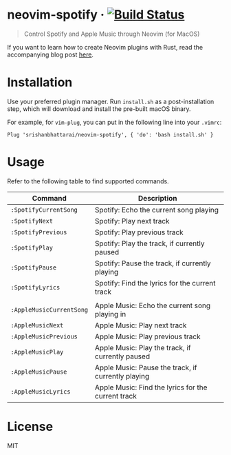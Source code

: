# neovim-spotify &middot; [![Build Status](https://travis-ci.com/srishanbhattarai/neovim-spotify.svg?token=r9ZKJZspyajhDz5EguyH&branch=master)](https://travis-ci.com/srishanbhattarai/neovim-spotify)
> Control Spotify and Apple Music through Neovim (for MacOS)

If you want to learn how to create Neovim plugins with Rust, read the accompanying blog post [here](https://medium.com/@srishanbhattarai/a-detailed-guide-to-writing-your-first-neovim-plugin-in-rust-a81604c606b1).

# Installation
Use your preferred plugin manager. Run `install.sh` as a post-installation step, which will download and install the pre-built macOS binary.

For example, for `vim-plug`, you can put in the following line into your `.vimrc`:
```vim
Plug 'srishanbhattarai/neovim-spotify', { 'do': 'bash install.sh' }
```

# Usage
Refer to the following table to find supported commands.

| Command                    | Description                                               |
|----------------------------|-----------------------------------------------------------|
| `:SpotifyCurrentSong`      | Spotify: Echo the current song playing                    |
| `:SpotifyNext`             | Spotify: Play next track                                  |
| `:SpotifyPrevious`         | Spotify: Play previous track                              |
| `:SpotifyPlay`             | Spotify: Play the track, if currently paused              |
| `:SpotifyPause`            | Spotify: Pause the track, if currently playing            |
| `:SpotifyLyrics`           | Spotify: Find the lyrics for the current track            |
|                            |                                                           |
| `:AppleMusicCurrentSong`   | Apple Music: Echo the current song playing in             |
| `:AppleMusicNext`          | Apple Music: Play next track                              |
| `:AppleMusicPrevious`      | Apple Music: Play previous track                          |
| `:AppleMusicPlay`          | Apple Music: Play the track, if currently paused          |
| `:AppleMusicPause`         | Apple Music: Pause the track, if currently playing        |
| `:AppleMusicLyrics`        | Apple Music: Find the lyrics for the current track        |

# License
MIT
